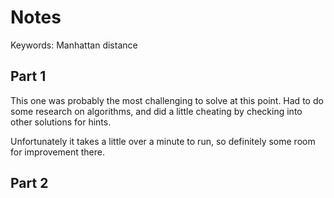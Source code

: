 # Notes

Keywords: Manhattan distance

## Part 1

This one was probably the most challenging to solve at this point. Had to do some research on algorithms, and did a little cheating by checking into other solutions for hints.

Unfortunately it takes a little over a minute to run, so definitely some room for improvement there.

## Part 2